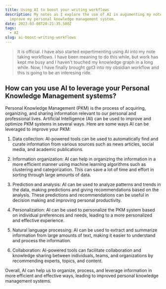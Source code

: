 ```yaml
---
title: Using AI to boost your writing workflows
description: My notes as I explore the use of AI in augumenting my note taking system and
  improve my personal knowledge management system.
date: 2023-03-08T20:21:35.580Z
tags:
  - AI
slug: ai-boost-writing-workflows
---
```


> It is official. I have also started expertimenting using AI into my note taking workflows. I have been meaning to do this while, but work has kept me busy and I haven't touched my knowledge graph in a long while. Now, I have finally brought gpt3 into my obsidian workflow and this is going to be an interesing ride.



## How can you use AI to leverage your Personal Knowledge Management systems?

Personal Knowledge Management (PKM) is the process of acquiring, organizing, and sharing information relevant to our personal and professional lives. Artificial Intelligence (AI) can be used to improve and optimize PKM systems in several ways. Here are some ways AI can be leveraged to improve your PKM:

1. Data collection: AI-powered tools can be used to automatically find and curate information from various sources such as news articles, social media, and academic publications.

2. Information organization: AI can help in organizing the information in a more efficient manner using machine learning algorithms such as clustering and categorization. This can save a lot of time and effort in sorting through large amounts of data.

3. Prediction and analysis: AI can be used to analyze patterns and trends in the data, making predictions and giving recommendations based on the analysis. These predictions and recommendations can be useful in decision making and improving personal productivity.

4. Personalization: AI can be used to personalize the PKM system based on individual preferences and needs, leading to a more personalized and effective experience.

5. Natural language processing: AI can be used to extract and summarize information from large amounts of text, making it easier to understand and process the information.

6. Collaboration: AI-powered tools can facilitate collaboration and knowledge sharing between individuals, teams, and organizations by recommending experts, topics, and content.

Overall, AI can help us to organize, process, and leverage information in more efficient and effective ways, leading to improved personal knowledge management systems.




